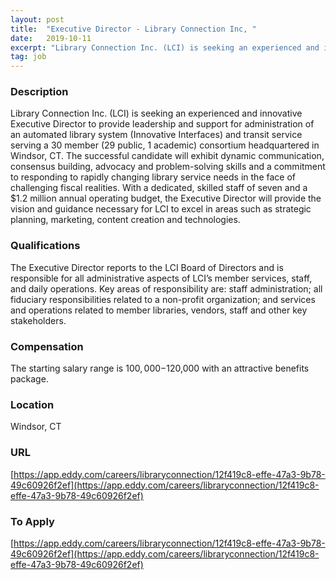 ```yaml
---
layout: post
title:  "Executive Director - Library Connection Inc, "
date:   2019-10-11
excerpt: "Library Connection Inc. (LCI) is seeking an experienced and innovative Executive Director to provide leadership and support for administration of an automated library system (Innovative Interfaces) and transit service serving a 30 member (29 public, 1 academic) consortium headquartered in Windsor, CT. The successful candidate will exhibit dynamic communication, consensus..."
tag: job
---
```


### Description   

Library Connection Inc. (LCI) is seeking an experienced and innovative Executive Director to provide leadership and support for administration of an automated library system (Innovative Interfaces) and transit service serving a 30 member (29 public, 1 academic) consortium headquartered in Windsor, CT. The successful candidate will exhibit dynamic communication, consensus building, advocacy and problem-solving skills and a commitment to responding to rapidly changing library service needs in the face of challenging fiscal realities. With a dedicated, skilled staff of seven and a $1.2 million annual operating budget, the Executive Director will provide the vision and guidance necessary for LCI to excel in areas such as strategic planning, marketing, content creation and technologies.




### Qualifications   

The Executive Director reports to the LCI Board of Directors and is responsible for all administrative aspects of LCI’s member services, staff, and daily operations. Key areas of responsibility are: staff administration; all fiduciary responsibilities related to a non-profit organization; and services and operations related to member libraries, vendors, staff and other key stakeholders. 


### Compensation   

The starting salary range is $100,000-$120,000 with an attractive benefits package.


### Location   

Windsor, CT


### URL   

[https://app.eddy.com/careers/libraryconnection/12f419c8-effe-47a3-9b78-49c60926f2ef](https://app.eddy.com/careers/libraryconnection/12f419c8-effe-47a3-9b78-49c60926f2ef)

### To Apply   

[https://app.eddy.com/careers/libraryconnection/12f419c8-effe-47a3-9b78-49c60926f2ef](https://app.eddy.com/careers/libraryconnection/12f419c8-effe-47a3-9b78-49c60926f2ef)






